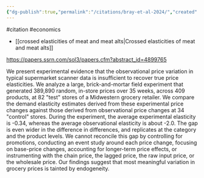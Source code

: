 ```yaml
---
{"dg-publish":true,"permalink":"/citations/bray-et-al-2024/","created":"2025-10-23T17:42:46.872+01:00","updated":"2025-10-23T18:06:08.960+01:00"}
---
```


#citation #economics 

- [[crossed elasticities of meat and meat alts\|Crossed elasticities of meat and meat alts]]

https://papers.ssrn.com/sol3/papers.cfm?abstract_id=4899765

We present experimental evidence that the observational price variation in typical supermarket scanner data is insufficient to recover true price elasticities. We analyze a large, brick-and-mortar field experiment that generated 389,890 random, in-store prices over 35 weeks, across 409 products, at 82 "test" stores of a Midwestern grocery retailer. We compare the demand elasticity estimates derived from these experimental price changes against those derived from observational price changes at 34 "control" stores. During the experiment, the average experimental elasticity is -0.34, whereas the average observational elasticity is about -2.0. The gap is even wider in the difference in differences, and replicates at the category and the product levels. We cannot reconcile this gap by controlling for promotions, conducting an event study around each price change, focusing on base-price changes, accounting for longer-term price effects, or instrumenting with the chain price, the lagged price, the raw input price, or the wholesale price. Our findings suggest that most meaningful variation in grocery prices is tainted by endogeneity.

